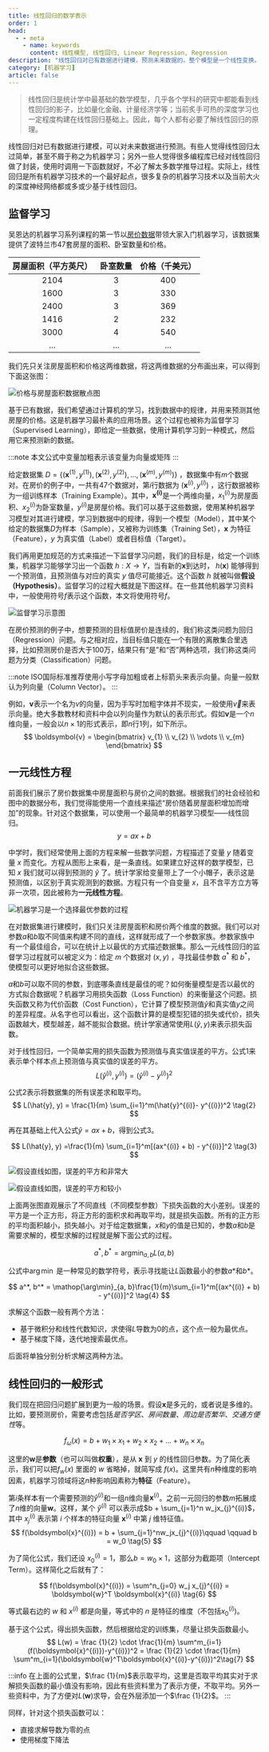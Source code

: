 ```yaml
---
title: 线性回归的数学表示
order: 1
head:
  - - meta
    - name: keywords
      content: 线性模型, 线性回归, Linear Regression, Regression
description: "线性回归对已有数据进行建模，预测未来数据的。整个模型是一个线性变换。本文是一个入门的线性回归教程。"
category: [机器学习]
article: false
---
```


> 线性回归是统计学中最基础的数学模型，几乎各个学科的研究中都能看到线性回归的影子，比如量化金融、计量经济学等；当前炙手可热的深度学习也一定程度构建在线性回归基础上。因此，每个人都有必要了解线性回归的原理。

线性回归对已有数据进行建模，可以对未来数据进行预测。有些人觉得线性回归太过简单，甚至不屑于称之为机器学习；另外一些人觉得很多编程库已经对线性回归做了封装，使用时调用一下函数就好，不必了解太多数学推导过程。实际上，线性回归是所有机器学习技术的一个最好起点，很多复杂的机器学习技术以及当前大火的深度神经网络都或多或少基于线性回归。

## 监督学习

吴恩达的机器学习系列课程的第一节以[房价数据](https://www.kaggle.com/kennethjohn/housingprice)带领大家入门机器学习，该数据集提供了波特兰市47套房屋的面积、卧室数量和价格。

| 房屋面积（平方英尺） | 卧室数量 | 价格（千美元） |
| :------------------: | :--------: | :------------: |
|         2104         | 3        |      400​       |
|         1600​         | 3        |      330​       |
|         2400​         | 3        |      369​       |
|         1416​         | 2        |      232​       |
|         3000​         | 4        |      540​       |
|         ...          | ...      |      ...       |

我们先只关注房屋面积和价格这两维数据，将这两维数据的分布画出来，可以得到下面这张图：

![价格与房屋面积数据散点图](http://aixingqiu-1258949597.cos.ap-beijing.myqcloud.com/2020-05-20-035645.png)


基于已有数据，我们希望通过计算机的学习，找到数据中的规律，并用来预测其他房屋的价格。这是机器学习最朴素的应用场景。这个过程也被称为监督学习（Supervised Learning），即给定一些数据，使用计算机学习到一种模式，然后用它来预测新的数据。

:::note
本文公式中变量加粗表示该变量为向量或矩阵
:::

给定数据集 $D = \lbrace(\boldsymbol{x}^{(1)}, y^{(1)}), (\boldsymbol{x}^{(2)}, y^{(2)}), ... , (\boldsymbol{x}^{(m)}, y^{(m)}) \rbrace$ ，数据集中有$m$个数据对。在房价的例子中，一共有47个数据对，第$i$行数据为 $(\boldsymbol{x}^{(i)}, y^{(i)})$ ，这行数据被称为一组训练样本（Training Example）。其中，$\boldsymbol{x^{(i)}}$是一个两维向量，$x^{(i)}_{1}$为房屋面积、$x^{(i)}_{2}$为卧室数量，$y^{(i)}$是房屋价格。我们可以基于这些数据，使用某种机器学习模型对其进行建模，学习到数据中的规律，得到一个模型（Model），其中某个给定的数据集$D$为样本（Sample），又被称为训练集（Training Set），$\boldsymbol{x}$ 为特征（Feature），$y$ 为真实值（Label）或者目标值（Target）。

我们再用更加规范的方式来描述一下监督学习问题，我们的目标是，给定一个训练集，机器学习能够学习出一个函数 $h: X → Y$，当有新的$\boldsymbol{x}$到达时， $h(\boldsymbol{x})$ 能够得到一个预测值，且预测值与对应的真实 $y$ 值尽可能接近。这个函数 $h$ 就被叫做**假设（Hypothesis）**。监督学习的过程大概就是下图这样。在一些其他机器学习资料中，一般使用符号$f$表示这个函数，本文将使用符号$f$。

![监督学习示意图](http://aixingqiu-1258949597.cos.ap-beijing.myqcloud.com/2020-05-20-035635.png)

在房价预测的例子中，想要预测的目标值房价是连续的，我们称这类问题为回归（Regression）问题。与之相对应，当目标值只能在一个有限的离散集合里选择，比如预测房价是否大于100万，结果只有“是”和“否”两种选项，我们称这类问题为分类（Classification）问题。

:::note
ISO国际标准推荐使用小写字母加粗或者上标箭头来表示向量。向量一般默认为列向量（Column Vector）。
:::

例如，$\boldsymbol{v}$表示一个名为$v$的向量，因为手写时加粗字体并不现实，一般使用$\overrightarrow{v}$来表示向量。绝大多数教材和资料中会以列向量作为默认的表示形式。假如$\boldsymbol{v}$是一个$n$维向量，一般会以$n \times 1$的形式表示，即$n$行1列，如下所示。
$$
\boldsymbol{v} = \begin{bmatrix}
           v_{1} \\
           v_{2} \\
           \vdots \\
           v_{m}
         \end{bmatrix}
$$


## 一元线性方程

前面我们展示了房价数据集中房屋面积与房价之间的数据。根据我们的社会经验和图中的数据分布，我们觉得能使用一个直线来描述“房价随着房屋面积增加而增加”的现象。针对这个数据集，可以使用一个最简单的机器学习模型——线性回归。
$$
y = ax + b
$$

中学时，我们经常使用上面的方程来解一些数学问题，方程描述了变量 $y$ 随着变量 $x$ 而变化。方程从图形上来看，是一条直线。如果建立好这样的数学模型，已知 $x$ 我们就可以得到预测的 $\hat{y}$ 了。统计学家给变量带上了一个小帽子，表示这是预测值，以区别于真实观测到的数据。方程只有一个自变量 $x$，且不含平方立方等非一次项，因此被称为**一元线性方程**。

![机器学习是一个选择最优参数的过程](http://aixingqiu-1258949597.cos.ap-beijing.myqcloud.com/2020-05-20-035625.png)

在对数据集进行建模时，我们只关注房屋面积和房价两个维度的数据。我们可以对参数$a$和$b$取不同值来构建不同的直线，这样就形成了一个参数家族。参数家族中有一个最佳组合，可以在统计上以最优的方式描述数据集。那么一元线性回归的监督学习过程就可以被定义为：给定 $m$ 个数据对 $(x, y)$ ，寻找最佳参数 $a^*$ 和 $b^*$，使模型可以更好地拟合这些数据。

$a$和$b$可以取不同的参数，到底哪条直线是最佳的呢？如何衡量模型是否以最优的方式拟合数据呢？机器学习用损失函数（Loss Function）的来衡量这个问题。损失函数又称为代价函数（Cost Function），它计算了模型预测值$\hat{y}$和真实值$y$之间的差异程度。从名字也可以看出，这个函数计算的是模型犯错的损失或代价，损失函数越大，模型越差，越不能拟合数据。统计学家通常使用$L(\hat{y}, y)$来表示损失函数。

对于线性回归，一个简单实用的损失函数为预测值与真实值误差的平方。公式1来表示单个样本点上预测值与真实值的误差的平方。
$$
L(\hat{y}^{(i)}, y^{(i)}) = (\hat{y}^{(i)} - y^{(i)})^2 \tag{1}
$$

公式2表示将数据集的所有误差求和取平均。
$$
L(\hat{y}, y) = \frac{1}{m} \sum_{i=1}^m(\hat{y}^{(i)}- y^{(i)})^2 \tag{2}
$$

再在其基础上代入公式$\hat{y}=ax + b$，得到公式3。

$$
L(\hat{y}, y) =\frac{1}{m} \sum_{i=1}^m[(ax^{(i)} + b) - y^{(i)}]^2 \tag{3}
$$

![假设直线如图，误差的平方和非常大](http://aixingqiu-1258949597.cos.ap-beijing.myqcloud.com/2020-05-20-035618.png)

![假设直线如图，误差的平方和较小](http://aixingqiu-1258949597.cos.ap-beijing.myqcloud.com/2020-05-20-035613.png)

上面两张图直观展示了不同直线（不同模型参数）下损失函数的大小差别。误差的平方是一个正方形，将正方形的面积求和再取平均，就是损失函数。所有的正方形的平均面积越小，损失越小。对于给定数据集，$x$和$y$的值是已知的，参数$a$和$b$是需要求解的，模型求解的过程就是解下面公式的过程。

$$
a^*, b^* = \mathop{\arg\min}_{a, b}L(a, b)
$$

公式中$\arg\min$ 是一种常见的数学符号，表示寻找能让$L$函数最小的参数$a*$和$b*$。

$$
a^*, b^* = \mathop{\arg\min}_{a, b}\frac{1}{m}\sum_{i=1}^m[(ax^{(i)} + b) - y^{(i)}]^2 \tag{4}
$$

求解这个函数一般有两个方法：

* 基于微积分和线性代数知识，求使得$L$导数为0的点，这个点一般为最优点。
* 基于梯度下降，迭代地搜索最优点。

后面将单独分别分析求解这两种方法。

## 线性回归的一般形式

我们现在把回归问题扩展到更为一般的场景。假设$\boldsymbol{x}$是多元的，或者说是多维的。比如，要预测房价，需要考虑包括*是否学区*、*房间数量*、*周边是否繁华*、*交通方便性*等。

$$
f_\omega  (x) = b + w_1 \times x_1 + w_2 \times x_2 + ... + w_n \times x_n
$$

这里的$\boldsymbol{w}$是**参数**（也可以叫做**权重**），是从 $\boldsymbol{x}$ 到 $y$ 的线性回归参数。为了简化表示，我们可以把$f_w(x)$ 里面的 $w$  省略掉，就简写成 $f(x)$。这里共有$n$种维度的影响因素，机器学习领域将这$n$种影响因素称为**特征**（Feature）。

第$i$条样本有一个需要预测的$\hat{y}^{(i)}$和一组$n$维向量$\boldsymbol{x}^{(i)}$。之前一元回归的参数$m$拓展成了$n$维的向量$\boldsymbol{w}$。这样，某个 $\hat{y}^{(i)}$ 可以表示成$b + \sum_{j=1}^n w_jx_{j}^{(i)}$，其中 $x_{j}^{(i)}$ 表示第 $i$ 个样本的特征向量 $\boldsymbol{x}^{(i)}$ 中第 $j$ 维特征值。
$$
f(\boldsymbol{x}^{(i)}) = b + \sum_{j=1}^nw_jx_{j}^{(i)}\qquad \qquad b = w_0 \tag{5}
$$

为了简化公式，我们还设 $x_{0}^{(i)} = 1$，那么$b = w_0 \times 1$，这部分为截距项（Intercept Term）。这样简化之后就有了：

$$
f(\boldsymbol{x}^{(i)}) = \sum^n_{j=0} w_j x_{j}^{(i)} = \boldsymbol{w}^T \boldsymbol{x}^{(i)} \tag{6}
$$

等式最右边的 $w$ 和 $x^{(i)}$ 都是向量，等式中的 $n$ 是特征的维度（不包括$x_{0}^{(i)}$)。

基于这个公式，得出损失函数，然后根据给定的训练集，尽量让损失函数最小。
$$
L(w) = \frac {1}{2} \cdot \frac{1}{m} \sum^m_{i=1}(f(\boldsymbol{x}^{(i)})-y^{(i)})^2 = \frac {1}{2} \cdot \frac{1}{m} \sum^m_{i=1}(\boldsymbol{w}^T\boldsymbol{x}^{(i)}-y^{(i)})^2\tag{7}
$$

:::info
在上面的公式里，$\frac {1}{m}$表示取平均，这里是否取平均其实对于求解损失函数的最小值没有影响，因此有些资料里为了表示方便，不取平均。另外一些资料中，为了方便对$L(\boldsymbol{w})$求导，会在外层添加一个$\frac {1}{2}$。
:::

同样，针对这个损失函数可以：
* 直接求解导数为零的点
* 使用梯度下降法

